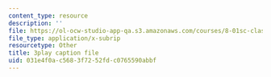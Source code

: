 ```yaml
---
content_type: resource
description: ''
file: https://ol-ocw-studio-app-qa.s3.amazonaws.com/courses/8-01sc-classical-mechanics-fall-2016/031e4f0ac5683f7252fdc0765590abbf_Jf2PgGInUEk.srt
file_type: application/x-subrip
resourcetype: Other
title: 3play caption file
uid: 031e4f0a-c568-3f72-52fd-c0765590abbf
---
```

